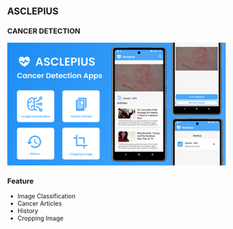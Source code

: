 ## ASCLEPIUS

### CANCER DETECTION

<img src="./thumbnail.png"/>

### Feature

- Image Classification
- Cancer Articles
- History
- Cropping Image
